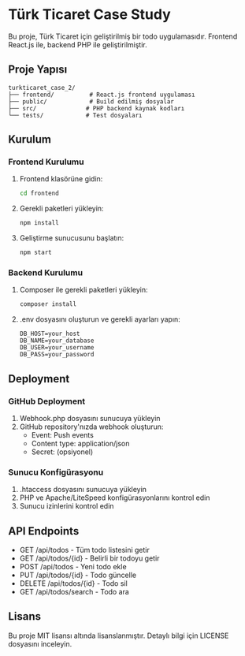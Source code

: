# Türk Ticaret Case Study

Bu proje, Türk Ticaret için geliştirilmiş bir todo uygulamasıdır. Frontend React.js ile, backend PHP ile geliştirilmiştir.

## Proje Yapısı

```
turkticaret_case_2/
├── frontend/          # React.js frontend uygulaması
├── public/            # Build edilmiş dosyalar
├── src/              # PHP backend kaynak kodları
└── tests/            # Test dosyaları
```

## Kurulum

### Frontend Kurulumu
1. Frontend klasörüne gidin:
   ```bash
   cd frontend
   ```
2. Gerekli paketleri yükleyin:
   ```bash
   npm install
   ```
3. Geliştirme sunucusunu başlatın:
   ```bash
   npm start
   ```

### Backend Kurulumu
1. Composer ile gerekli paketleri yükleyin:
   ```bash
   composer install
   ```
2. .env dosyasını oluşturun ve gerekli ayarları yapın:
   ```
   DB_HOST=your_host
   DB_NAME=your_database
   DB_USER=your_username
   DB_PASS=your_password
   ```

## Deployment

### GitHub Deployment
1. Webhook.php dosyasını sunucuya yükleyin
2. GitHub repository'nızda webhook oluşturun:
   - Event: Push events
   - Content type: application/json
   - Secret: (opsiyonel)

### Sunucu Konfigürasyonu
1. .htaccess dosyasını sunucuya yükleyin
2. PHP ve Apache/LiteSpeed konfigürasyonlarını kontrol edin
3. Sunucu izinlerini kontrol edin

## API Endpoints

- GET /api/todos - Tüm todo listesini getir
- GET /api/todos/{id} - Belirli bir todoyu getir
- POST /api/todos - Yeni todo ekle
- PUT /api/todos/{id} - Todo güncelle
- DELETE /api/todos/{id} - Todo sil
- GET /api/todos/search - Todo ara

## Lisans

Bu proje MIT lisansı altında lisanslanmıştır. Detaylı bilgi için LICENSE dosyasını inceleyin.
